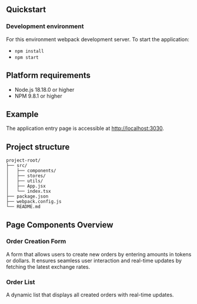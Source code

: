 ## Quickstart

### Development environment 
For this environment webpack development server.
To start the application:

  - `npm install`
  - `npm start`

## Platform requirements
- Node.js 18.18.0 or higher
- NPM 9.8.1 or higher

## Example
The application entry page is accessible at [http://localhost:3030](http://localhost:3030).

## Project structure
```
project-root/
├── src/
│   ├── components/
│   ├── stores/
│   ├── utils/
│   ├── App.jsx
│   └── index.tsx
├── package.json
├── webpack.config.js
└── README.md
```

## Page Components Overview

### Order Creation Form
A form that allows users to create new orders by entering amounts in tokens or dollars. It ensures seamless user interaction and real-time updates by fetching the latest exchange rates.

### Order List
A dynamic list that displays all created orders with real-time updates.
